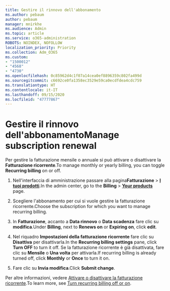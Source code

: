 ```yaml
---
title: Gestire il rinnovo dell'abbonamento
ms.author: pebaum
author: pebaum
manager: mnirkhe
ms.audience: Admin
ms.topic: article
ms.service: o365-administration
ROBOTS: NOINDEX, NOFOLLOW
localization_priority: Priority
ms.collection: Adm_O365
ms.custom:
- "1500012"
- "4568"
- "4730"
ms.openlocfilehash: 0c85962d4c1f07a14cea0ef8896359c802fa499d
ms.sourcegitcommit: c6692ce0fa1358ec3529e59ca0ecdfdea4cdc759
ms.translationtype: HT
ms.contentlocale: it-IT
ms.lasthandoff: 09/15/2020
ms.locfileid: "47777867"
---
```

# <a name="manage-subscription-renewal"></a><span data-ttu-id="cbd2e-102">Gestire il rinnovo dell'abbonamento</span><span class="sxs-lookup"><span data-stu-id="cbd2e-102">Manage subscription renewal</span></span>

<span data-ttu-id="cbd2e-103">Per gestire la fatturazione mensile o annuale si può attivare o disattivare la **Fatturazione ricorrente**.</span><span class="sxs-lookup"><span data-stu-id="cbd2e-103">To manage monthly or yearly billing, you can toggle **Recurring billing** on or off.</span></span>

1. <span data-ttu-id="cbd2e-104">Nell'interfaccia di amministrazione passare alla pagina**Fatturazione** > **[I tuoi prodotti](https://go.microsoft.com/fwlink/p/?linkid=842054)**.</span><span class="sxs-lookup"><span data-stu-id="cbd2e-104">In the admin center, go to the **Billing** > **[Your products](https://go.microsoft.com/fwlink/p/?linkid=842054)** page.</span></span>

2. <span data-ttu-id="cbd2e-105">Scegliere l'abbonamento per cui si vuole gestire la fatturazione ricorrente.</span><span class="sxs-lookup"><span data-stu-id="cbd2e-105">Choose the subscription for which you want to manage recurring billing.</span></span>

3. <span data-ttu-id="cbd2e-106">In **Fatturazione**, accanto a **Data rinnovo** o **Data scadenza** fare clic su **modifica**.</span><span class="sxs-lookup"><span data-stu-id="cbd2e-106">Under **Billing**, next to **Renews on** or **Expiring on**, click **edit**.</span></span>

4. <span data-ttu-id="cbd2e-107">Nel riquadro **Impostazioni della fatturazione ricorrente** fare clic su **Disattiva** per disattivarla.</span><span class="sxs-lookup"><span data-stu-id="cbd2e-107">In the **Recurring billing settings** pane, click **Turn OFF** to turn it off.</span></span> <span data-ttu-id="cbd2e-108">Se la fatturazione ricorrente è già disattivata, fare clic su **Mensile** o **Una volta** per attivarla.</span><span class="sxs-lookup"><span data-stu-id="cbd2e-108">If recurring billing is already turned off, click **Monthly** or **Once** to turn it on.</span></span>

5. <span data-ttu-id="cbd2e-109">Fare clic su **Invia modifica**.</span><span class="sxs-lookup"><span data-stu-id="cbd2e-109">Click **Submit change**.</span></span>

<span data-ttu-id="cbd2e-110">Per altre informazioni, vedere [Attivare o disattivare la fatturazione ricorrente](https://docs.microsoft.com/microsoft-365/commerce/subscriptions/renew-your-subscription#turn-recurring-billing-off-or-on).</span><span class="sxs-lookup"><span data-stu-id="cbd2e-110">To learn more, see [Turn recurring billing off or on](https://docs.microsoft.com/microsoft-365/commerce/subscriptions/renew-your-subscription#turn-recurring-billing-off-or-on).</span></span>
